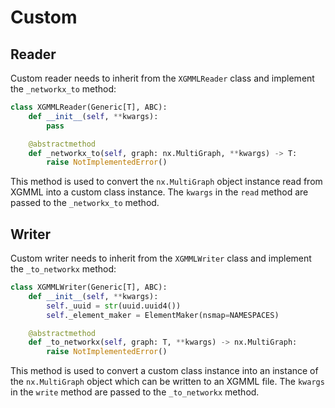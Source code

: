 # Custom

## Reader

Custom reader needs to inherit from the `XGMMLReader` class and implement the `_networkx_to` method:

```python
class XGMMLReader(Generic[T], ABC):
    def __init__(self, **kwargs):
        pass

    @abstractmethod
    def _networkx_to(self, graph: nx.MultiGraph, **kwargs) -> T:
        raise NotImplementedError()
```

This method is used to convert the `nx.MultiGraph` object instance read from XGMML into a custom class instance. The `kwargs` in the `read` method are passed to the `_networkx_to` method.

## Writer

Custom writer needs to inherit from the `XGMMLWriter` class and implement the `_to_networkx` method:

```python
class XGMMLWriter(Generic[T], ABC):
    def __init__(self, **kwargs):
        self._uuid = str(uuid.uuid4())
        self._element_maker = ElementMaker(nsmap=NAMESPACES)

    @abstractmethod
    def _to_networkx(self, graph: T, **kwargs) -> nx.MultiGraph:
        raise NotImplementedError()
```

This method is used to convert a custom class instance into an instance of the `nx.MultiGraph` object which can be written to an XGMML file. The `kwargs` in the `write` method are passed to the `_to_networkx` method.
